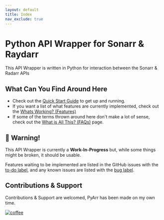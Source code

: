 ```yaml
---
layout: default
title: Index
nav_exclude: true
---
```


# Python API Wrapper for Sonarr & Raydarr

This API Wrapper is written in Python for interaction between the Sonarr & Radarr APIs

## What Can You Find Around Here

- Check out the [Quick Start Guide](https://marksie1988.github.io/PyArr/quickstart.html) to get up and running.
- If you want a list of what features are currently implemented, check out the [Whats Working? (Features)](https://marksie1988.github.io/PyArr/features.html)
- If some of the terms thrown around here don't make a lot of sense, check out the [What is All This? (FAQs)](https://marksie1988.github.io/PyArr/faqs.html) page.

## 🚧 Warning!

This API Wrapper is currently a **Work-In-Progress** but, while some things
 might be broken, it should be usable.

Features waiting to be implemented are listed in the GitHub issues with the
[to-do label](https://github.com/marksie1988/pyarr/issues?q=is%3Aissue+is%3Aopen+label%3Ato-do),
and any known issues are listed with the
[bug label](https://github.com/marksie1988/pyarr/issues?q=is%3Aissue+is%3Aopen+label%3Abug).

## Contributions & Support

Contributions & Support are welcomed, PyArr has been made on my own time.

[![coffee](https://www.buymeacoffee.com/assets/img/custom_images/black_img.png)](https://www.buymeacoffee.com/marksie1988)
